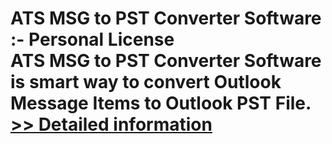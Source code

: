 # ATS MSG to PST Converter Software :- Personal License<br />ATS MSG to PST Converter Software is smart way to convert Outlook Message Items to Outlook PST File.<br />[>> Detailed information](https://secure.shareit.com/shareit/product.html?productid=300778235&affiliateid=200057808)